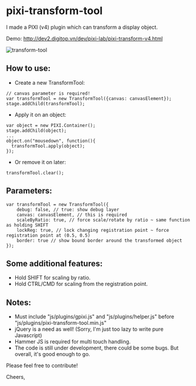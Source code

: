 # pixi-transform-tool
I made a PIXI (v4) plugin which can transform a display object.

Demo: http://dev2.digitop.vn/dev/pixi-lab/pixi-transform-v4.html

![transform-tool](http://dev2.digitop.vn/dev/pixi-lab/assets/transform-tool.jpg)

## How to use:

- Create a new TransformTool:
```
// canvas parameter is required!
var transformTool = new TransformTool({canvas: canvasElement});
stage.addChild(transformTool);
```
- Apply it on an object:
```
var object = new PIXI.Container();
stage.addChild(object);
...
object.on("mousedown", function(){
  transformTool.apply(object);
});
```
- Or remove it on later:
```
transformTool.clear();
```

## Parameters:
```
var transformTool = new TransformTool({
	debug: false, // true: show debug layer
    canvas: canvasElement, // this is required
    scaleByRatio: true, // force scale/rotate by ratio ~ same function as holding SHIFT
    lockReg: true, // lock changing registration point ~ force registration point at (0.5, 0.5)
    border: true // show bound border around the transformed object
});
```

## Some additional features:
- Hold SHIFT for scaling by ratio.
- Hold CTRL/CMD for scaling from the registration point.

## Notes:
- Must include "js/plugins/gpixi.js" and "js/plugins/helper.js" before "js/plugins/pixi-transform-tool.min.js"
- jQuery is a need as well! (Sorry, I'm just too lazy to write pure Javascript)
- Hammer JS is required for multi touch handling.
- The code is still under development, there could be some bugs. But overall, it's good enough to go.

Please feel free to contribute!

Cheers,
